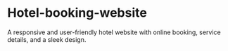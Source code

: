 # Hotel-booking-website
A responsive and user-friendly hotel website with online booking, service details, and a sleek design.
